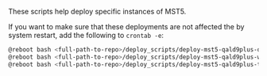 These scripts help deploy specific instances of MST5.

If you want to make sure that these deployments are not affected the by system restart, add the following to `crontab -e`:

```bash
@reboot bash <full-path-to-repo>/deploy_scripts/deploy-mst5-qald9plus-dbpedia.sh
@reboot bash <full-path-to-repo>/deploy_scripts/deploy-mst5-qald9plus-wikidata.sh
@reboot bash <full-path-to-repo>/deploy_scripts/deploy-mst5-qald9plus-testeval-wikidata.sh
```